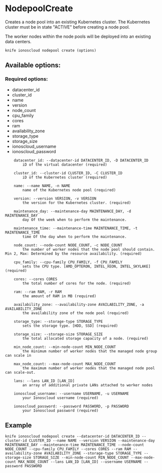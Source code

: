 # NodepoolCreate

Creates a node pool into an existing Kubernetes cluster. The Kubernetes cluster must be in state "ACTIVE" before creating a node pool.

The worker nodes within the node pools will be deployed into an existing data centers.

```text
knife ionoscloud nodepool create (options)
```

## Available options:

### Required options:

* datacenter\_id
* cluster\_id
* name
* version
* node\_count
* cpu\_family
* cores
* ram
* availability\_zone
* storage\_type
* storage\_size
* ionoscloud\_username
* ionoscloud\_password

```text
    datacenter_id: --datacenter-id DATACENTER_ID, -D DATACENTER_ID
        iD of the virtual datacenter (required)

    cluster_id: --cluster-id CLUSTER_ID, -C CLUSTER_ID
        iD of the Kubernetes cluster (required)

    name: --name NAME, -n NAME
        name of the Kubernetes node pool (required)

    version: --version VERSION, -v VERSION
        the version for the Kubernetes cluster. (required)

    maintenance_day: --maintenance-day MAINTENANCE_DAY, -d MAINTENANCE_DAY
        day Of the week when to perform the maintenance.

    maintenance_time: --maintenance-time MAINTENANCE_TIME, -t MAINTENANCE_TIME
        time Of the day when to perform the maintenance.

    node_count: --node-count NODE_COUNT, -c NODE_COUNT
        the number of worker nodes that the node pool should contain. Min 2, Max: Determined by the resource availability. (required)

    cpu_family: --cpu-family CPU_FAMILY, -f CPU_FAMILY
        sets the CPU type. [AMD_OPTERON, INTEL_XEON, INTEL_SKYLAKE] (required)

    cores: --cores CORES
        the total number of cores for the node. (required)

    ram: --ram RAM, -r RAM
        the amount of RAM in MB (required)

    availability_zone: --availability-zone AVAILABILITY_ZONE, -a AVAILABILITY_ZONE
        the availability zone of the node pool (required)

    storage_type: --storage-type STORAGE_TYPE
        sets the storage type. [HDD, SSD] (required)

    storage_size: --storage-size STORAGE_SIZE
        the total allocated storage capacity of a node. (required)

    min_node_count: --min-node-count MIN_NODE_COUNT
        the minimum number of worker nodes that the managed node group can scale in

    max_node_count: --max-node-count MAX_NODE_COUNT
        the maximum number of worker nodes that the managed node pool can scale-out.

    lans: --lans LAN_ID [LAN_ID]
        an array of additional private LANs attached to worker nodes

    ionoscloud_username: --username USERNAME, -u USERNAME
        your Ionoscloud username (required)

    ionoscloud_password: --password PASSWORD, -p PASSWORD
        your Ionoscloud password (required)
```

## Example

```text
knife ionoscloud nodepool create --datacenter-id DATACENTER_ID --cluster-id CLUSTER_ID --name NAME --version VERSION --maintenance-day MAINTENANCE_DAY --maintenance-time MAINTENANCE_TIME --node-count NODE_COUNT --cpu-family CPU_FAMILY --cores CORES --ram RAM --availability-zone AVAILABILITY_ZONE --storage-type STORAGE_TYPE --storage-size STORAGE_SIZE --min-node-count MIN_NODE_COUNT --max-node-count MAX_NODE_COUNT --lans LAN_ID [LAN_ID] --username USERNAME --password PASSWORD
```

